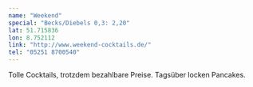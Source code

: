 ```yaml
---
name: "Weekend"
special: "Becks/Diebels 0,3: 2,20"
lat: 51.715836
lon: 8.752112
link: "http://www.weekend-cocktails.de/"
tel: "05251 8700540"
---
```

Tolle Cocktails, trotzdem bezahlbare Preise. Tagsüber locken Pancakes.
